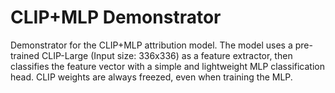# CLIP+MLP Demonstrator
Demonstrator for the CLIP+MLP attribution model. The model uses a pre-trained CLIP-Large (Input size: 336x336) as a feature extractor, then classifies the feature vector with a simple and lightweight MLP classification head. CLIP weights are always freezed, even when training the MLP.
